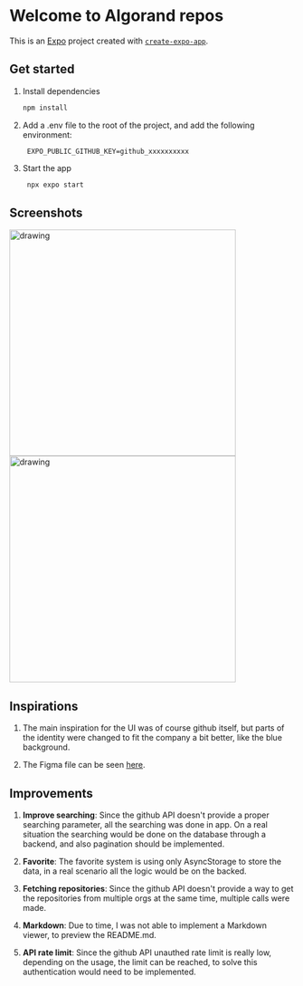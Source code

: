 # Welcome to Algorand repos

This is an [Expo](https://expo.dev) project created with [`create-expo-app`](https://www.npmjs.com/package/create-expo-app).

## Get started

1. Install dependencies

   ```bash
   npm install
   ```

2. Add a .env file to the root of the project, and add the following environment:

   ```
    EXPO_PUBLIC_GITHUB_KEY=github_xxxxxxxxxx
   ```
   

3. Start the app

   ```bash
    npx expo start
   ```
   
## Screenshots

<p float="left">
   <img src="https://drive.usercontent.google.com/download?id=1BX8KfjHT1JrIkX_GQ0Sk9ekxTHDGiA43" alt="drawing" width="400"/>
   <img src="https://drive.usercontent.google.com/download?id=1Kf2B4hYmGody53zSZvb1GqC3cZVSCISf" alt="drawing" width="400"/>
</p>

## Inspirations

1. The main inspiration for the UI was of course github itself, but parts of the identity were changed to fit the company a bit better, like the blue background.

2. The Figma file can be seen [here](https://www.figma.com/design/ut8B39UwSGojdLTDKLv69N/Algorand-repos?node-id=0-1&t=WCOVStoWdgF6I69c-1).

## Improvements

1. <strong>Improve searching</strong>: Since the github API doesn't provide a proper searching parameter, all the searching was done in app. On a real situation the searching would be done on the database through a backend, and also pagination should be implemented.

2. <strong>Favorite</strong>: The favorite system is using only AsyncStorage to store the data, in a real scenario all the logic would be on the backed.

3. <strong>Fetching repositories</strong>: Since the github API doesn't provide a way to get the repositories from multiple orgs at the same time, multiple calls were made.

4. <strong>Markdown</strong>: Due to time, I was not able to implement a Markdown viewer, to preview the README.md.

5. <strong>API rate limit</strong>: Since the github API unauthed rate limit is really low, depending on the usage, the limit can be reached, to solve this authentication would need to be implemented.